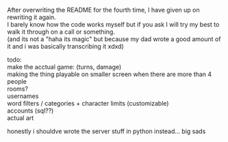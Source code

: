 After overwriting the README for the fourth time, I have given up on rewriting it again.       
I barely know how the code works myself but if you ask I will try my best to walk it through on a call or something.      
(and its not a "haha its magic" but because my dad wrote a good amount of it and i was basically transcribing it xdxd)

todo:      
make the acctual game: (turns, damage)                                      
making the thing playable on smaller screen when there are more than 4 people                   
rooms?     
usernames      
word filters / categories + character limits (customizable)         
accounts (sql??)            
actual art              



honestly i shouldve wrote the server stuff in python instead... big sads